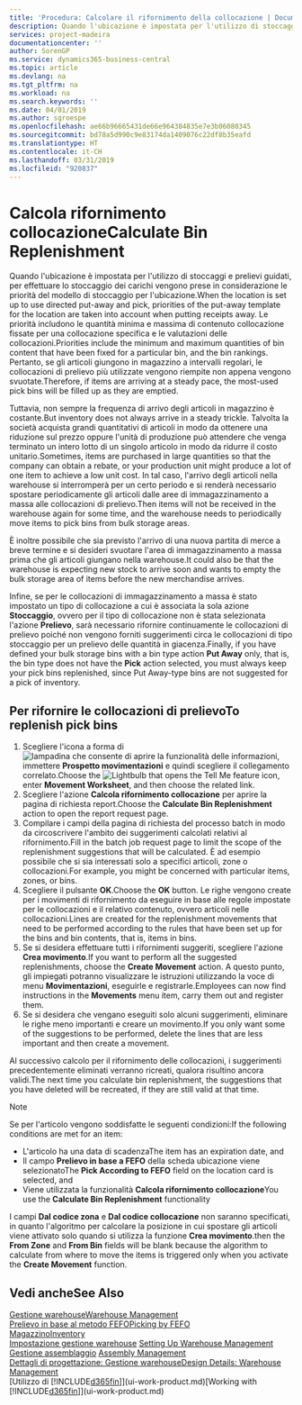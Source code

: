 ```yaml
---
title: 'Procedura: Calcolare il rifornimento della collocazione | Documenti Microsoft'
description: Quando l'ubicazione è impostata per l'utilizzo di stoccaggi e prelievi guidati, per effettuare lo stoccaggio dei carichi vengono prese in considerazione le priorità del modello di stoccaggio per l'ubicazione.
services: project-madeira
documentationcenter: ''
author: SorenGP
ms.service: dynamics365-business-central
ms.topic: article
ms.devlang: na
ms.tgt_pltfrm: na
ms.workload: na
ms.search.keywords: ''
ms.date: 04/01/2019
ms.author: sgroespe
ms.openlocfilehash: ae66b96665431de66e964384835e7e3b06080345
ms.sourcegitcommit: bd78a5d990c9e83174da1409076c22df8b35eafd
ms.translationtype: HT
ms.contentlocale: it-CH
ms.lasthandoff: 03/31/2019
ms.locfileid: "920837"
---
```

# <a name="calculate-bin-replenishment"></a><span data-ttu-id="9cc17-103">Calcola rifornimento collocazione</span><span class="sxs-lookup"><span data-stu-id="9cc17-103">Calculate Bin Replenishment</span></span>
<span data-ttu-id="9cc17-104">Quando l'ubicazione è impostata per l'utilizzo di stoccaggi e prelievi guidati, per effettuare lo stoccaggio dei carichi vengono prese in considerazione le priorità del modello di stoccaggio per l'ubicazione.</span><span class="sxs-lookup"><span data-stu-id="9cc17-104">When the location is set up to use directed put-away and pick, priorities of the put-away template for the location are taken into account when putting receipts away.</span></span> <span data-ttu-id="9cc17-105">Le priorità includono le quantità minima e massima di contenuto collocazione fissate per una collocazione specifica e le valutazioni delle collocazioni.</span><span class="sxs-lookup"><span data-stu-id="9cc17-105">Priorities include the minimum and maximum quantities of bin content that have been fixed for a particular bin, and the bin rankings.</span></span> <span data-ttu-id="9cc17-106">Pertanto, se gli articoli giungono in magazzino a intervalli regolari, le collocazioni di prelievo più utilizzate vengono riempite non appena vengono svuotate.</span><span class="sxs-lookup"><span data-stu-id="9cc17-106">Therefore, if items are arriving at a steady pace, the most-used pick bins will be filled up as they are emptied.</span></span>  

<span data-ttu-id="9cc17-107">Tuttavia, non sempre la frequenza di arrivo degli articoli in magazzino è costante.</span><span class="sxs-lookup"><span data-stu-id="9cc17-107">But inventory does not always arrive in a steady trickle.</span></span> <span data-ttu-id="9cc17-108">Talvolta la società acquista grandi quantitativi di articoli in modo da ottenere una riduzione sul prezzo oppure l'unità di produzione può attendere che venga terminato un intero lotto di un singolo articolo in modo da ridurre il costo unitario.</span><span class="sxs-lookup"><span data-stu-id="9cc17-108">Sometimes, items are purchased in large quantities so that the company can obtain a rebate, or your production unit might produce a lot of one item to achieve a low unit cost.</span></span> <span data-ttu-id="9cc17-109">In tal caso, l'arrivo degli articoli nella warehouse si interromperà per un certo periodo e si renderà necessario spostare periodicamente gli articoli dalle aree di immagazzinamento a massa alle collocazioni di prelievo.</span><span class="sxs-lookup"><span data-stu-id="9cc17-109">Then items will not be received in the warehouse again for some time, and the warehouse needs to periodically move items to pick bins from bulk storage areas.</span></span>  

<span data-ttu-id="9cc17-110">È inoltre possibile che sia previsto l'arrivo di una nuova partita di merce a breve termine e si desideri svuotare l'area di immagazzinamento a massa prima che gli articoli giungano nella warehouse.</span><span class="sxs-lookup"><span data-stu-id="9cc17-110">It could also be that the warehouse is expecting new stock to arrive soon and wants to empty the bulk storage area of items before the new merchandise arrives.</span></span>  

<span data-ttu-id="9cc17-111">Infine, se per le collocazioni di immagazzinamento a massa è stato impostato un tipo di collocazione a cui è associata la sola azione **Stoccaggio**, ovvero per il tipo di collocazione non è stata selezionata l'azione **Prelievo**, sarà necessario rifornire continuamente le collocazioni di prelievo poiché non vengono forniti suggerimenti circa le collocazioni di tipo stoccaggio per un prelievo delle quantità in giacenza.</span><span class="sxs-lookup"><span data-stu-id="9cc17-111">Finally, if you have defined your bulk storage bins with a bin type action **Put Away** only, that is, the bin type does not have the **Pick** action selected, you must always keep your pick bins replenished, since Put Away-type bins are not suggested for a pick of inventory.</span></span>  

## <a name="to-replenish-pick-bins"></a><span data-ttu-id="9cc17-112">Per rifornire le collocazioni di prelievo</span><span class="sxs-lookup"><span data-stu-id="9cc17-112">To replenish pick bins</span></span>  
1.  <span data-ttu-id="9cc17-113">Scegliere l'icona a forma di ![lampadina che consente di aprire la funzionalità delle informazioni](media/ui-search/search_small.png "Informazioni sull'operazione che si desidera eseguire"), immettere **Prospetto movimentazioni** e quindi scegliere il collegamento correlato.</span><span class="sxs-lookup"><span data-stu-id="9cc17-113">Choose the ![Lightbulb that opens the Tell Me feature](media/ui-search/search_small.png "Tell me what you want to do") icon, enter **Movement Worksheet**, and then choose the related link.</span></span>  
2.  <span data-ttu-id="9cc17-114">Scegliere l'azione **Calcola rifornimento collocazione** per aprire la pagina di richiesta report.</span><span class="sxs-lookup"><span data-stu-id="9cc17-114">Choose the **Calculate Bin Replenishment** action to open the report request page.</span></span>  
3.  <span data-ttu-id="9cc17-115">Compilare i campi della pagina di richiesta del processo batch in modo da circoscrivere l'ambito dei suggerimenti calcolati relativi al rifornimento.</span><span class="sxs-lookup"><span data-stu-id="9cc17-115">Fill in the batch job request page to limit the scope of the replenishment suggestions that will be calculated.</span></span> <span data-ttu-id="9cc17-116">È ad esempio possibile che si sia interessati solo a specifici articoli, zone o collocazioni.</span><span class="sxs-lookup"><span data-stu-id="9cc17-116">For example, you might be concerned with particular items, zones, or bins.</span></span>  
4.  <span data-ttu-id="9cc17-117">Scegliere il pulsante **OK**.</span><span class="sxs-lookup"><span data-stu-id="9cc17-117">Choose the **OK** button.</span></span> <span data-ttu-id="9cc17-118">Le righe vengono create per i movimenti di rifornimento da eseguire in base alle regole impostate per le collocazioni e il relativo contenuto, ovvero articoli nelle collocazioni.</span><span class="sxs-lookup"><span data-stu-id="9cc17-118">Lines are created for the replenishment movements that need to be performed according to the rules that have been set up for the bins and bin contents, that is, items in bins.</span></span>  
5.  <span data-ttu-id="9cc17-119">Se si desidera effettuare tutti i rifornimenti suggeriti, scegliere l'azione **Crea movimento**.</span><span class="sxs-lookup"><span data-stu-id="9cc17-119">If you want to perform all the suggested replenishments, choose the **Create Movement** action.</span></span> <span data-ttu-id="9cc17-120">A questo punto, gli impiegati potranno visualizzare le istruzioni utilizzando la voce di menu **Movimentazioni**, eseguirle e registrarle.</span><span class="sxs-lookup"><span data-stu-id="9cc17-120">Employees can now find instructions in the **Movements** menu item, carry them out and register them.</span></span>  
6.  <span data-ttu-id="9cc17-121">Se si desidera che vengano eseguiti solo alcuni suggerimenti, eliminare le righe meno importanti e creare un movimento.</span><span class="sxs-lookup"><span data-stu-id="9cc17-121">If you only want some of the suggestions to be performed, delete the lines that are less important and then create a movement.</span></span>  

<span data-ttu-id="9cc17-122">Al successivo calcolo per il rifornimento delle collocazioni, i suggerimenti precedentemente eliminati verranno ricreati, qualora risultino ancora validi.</span><span class="sxs-lookup"><span data-stu-id="9cc17-122">The next time you calculate bin replenishment, the suggestions that you have deleted will be recreated, if they are still valid at that time.</span></span>  

> [!NOTE]  
>  <span data-ttu-id="9cc17-123">Se per l'articolo vengono soddisfatte le seguenti condizioni:</span><span class="sxs-lookup"><span data-stu-id="9cc17-123">If the following conditions are met for an item:</span></span>  
>   
>  -   <span data-ttu-id="9cc17-124">L'articolo ha una data di scadenza</span><span class="sxs-lookup"><span data-stu-id="9cc17-124">The item has an expiration date, and</span></span>  
> -   <span data-ttu-id="9cc17-125">Il campo **Prelievo in base a FEFO** della scheda ubicazione viene selezionato</span><span class="sxs-lookup"><span data-stu-id="9cc17-125">The **Pick According to FEFO** field on the location card is selected, and</span></span>  
> -   <span data-ttu-id="9cc17-126">Viene utilizzata la funzionalità **Calcola rifornimento collocazione**</span><span class="sxs-lookup"><span data-stu-id="9cc17-126">You use the **Calculate Bin Replenishment** functionality</span></span>  
>   
>  <span data-ttu-id="9cc17-127">I campi **Dal codice zona** e **Dal codice collocazione** non saranno specificati, in quanto l'algoritmo per calcolare la posizione in cui spostare gli articoli viene attivato solo quando si utilizza la funzione **Crea movimento**.</span><span class="sxs-lookup"><span data-stu-id="9cc17-127">then the **From Zone** and **From Bin** fields will be blank because the algorithm to calculate from where to move the items is triggered only when you activate the **Create Movement** function.</span></span>  

## <a name="see-also"></a><span data-ttu-id="9cc17-128">Vedi anche</span><span class="sxs-lookup"><span data-stu-id="9cc17-128">See Also</span></span>  
[<span data-ttu-id="9cc17-129">Gestione warehouse</span><span class="sxs-lookup"><span data-stu-id="9cc17-129">Warehouse Management</span></span>](warehouse-manage-warehouse.md)  
[<span data-ttu-id="9cc17-130">Prelievo in base al metodo FEFO</span><span class="sxs-lookup"><span data-stu-id="9cc17-130">Picking by FEFO</span></span>](warehouse-picking-by-fefo.md)  
[<span data-ttu-id="9cc17-131">Magazzino</span><span class="sxs-lookup"><span data-stu-id="9cc17-131">Inventory</span></span>](inventory-manage-inventory.md)  
<span data-ttu-id="9cc17-132">[Impostazione gestione warehouse](warehouse-setup-warehouse.md)   </span><span class="sxs-lookup"><span data-stu-id="9cc17-132">[Setting Up Warehouse Management](warehouse-setup-warehouse.md)   </span></span>  
<span data-ttu-id="9cc17-133">[Gestione assemblaggio](assembly-assemble-items.md)  </span><span class="sxs-lookup"><span data-stu-id="9cc17-133">[Assembly Management](assembly-assemble-items.md)  </span></span>  
[<span data-ttu-id="9cc17-134">Dettagli di progettazione: Gestione warehouse</span><span class="sxs-lookup"><span data-stu-id="9cc17-134">Design Details: Warehouse Management</span></span>](design-details-warehouse-management.md)  
<span data-ttu-id="9cc17-135">[Utilizzo di [!INCLUDE[d365fin](includes/d365fin_md.md)]](ui-work-product.md)</span><span class="sxs-lookup"><span data-stu-id="9cc17-135">[Working with [!INCLUDE[d365fin](includes/d365fin_md.md)]](ui-work-product.md)</span></span>
